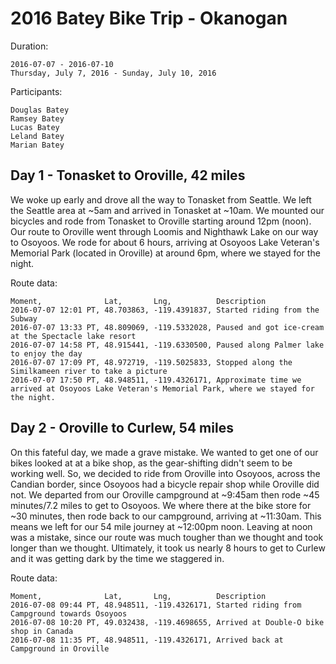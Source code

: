 
# 2016 Batey Bike Trip - Okanogan

Duration:

    2016-07-07 - 2016-07-10
    Thursday, July 7, 2016 - Sunday, July 10, 2016

Participants:

    Douglas Batey
    Ramsey Batey
    Lucas Batey
    Leland Batey
    Marian Batey


## Day 1 - Tonasket to Oroville, 42 miles

We woke up early and drove all the way to Tonasket from Seattle. We left the
Seattle area at ~5am and arrived in Tonasket at ~10am. We mounted our bicycles
and rode from Tonasket to Oroville starting around 12pm (noon). Our route to
Oroville went through Loomis and Nighthawk Lake on our way to Osoyoos. We rode
for about 6 hours, arriving at Osoyoos Lake Veteran's Memorial Park (located in
Oroville) at around 6pm, where we stayed for the night.


Route data:

```
Moment,              Lat,       Lng,          Description
2016-07-07 12:01 PT, 48.703863, -119.4391837, Started riding from the Subway
2016-07-07 13:33 PT, 48.809069, -119.5332028, Paused and got ice-cream at the Spectacle lake resort
2016-07-07 14:58 PT, 48.915441, -119.6330500, Paused along Palmer lake to enjoy the day
2016-07-07 17:09 PT, 48.972719, -119.5025833, Stopped along the Similkameen river to take a picture
2016-07-07 17:50 PT, 48.948511, -119.4326171, Approximate time we arrived at Osoyoos Lake Veteran's Memorial Park, where we stayed for the night.
```

## Day 2 - Oroville to Curlew, 54 miles

On this fateful day, we made a grave mistake. We wanted to get one of our bikes
looked at at a bike shop, as the gear-shifting didn't seem to be working well.
So, we decided to ride from Oroville into Osoyoos, across the Candian border,
since Osoyoos had a bicycle repair shop while Oroville did not. We departed
from our Oroville campground at ~9:45am then rode ~45 minutes/7.2 miles to get
to Osoyoos. We where there at the bike store for ~30 minutes, then rode back to
our campground, arriving at ~11:30am. This means we left for our 54 mile
journey at ~12:00pm noon. Leaving at noon was a mistake, since our route was
much tougher than we thought and took longer than we thought. Ultimately, it
took us nearly 8 hours to get to Curlew and it was getting dark by the time we
staggered in.




Route data:

```
Moment,              Lat,       Lng,          Description
2016-07-08 09:44 PT, 48.948511, -119.4326171, Started riding from Campground towards Osoyoos
2016-07-08 10:20 PT, 49.032438, -119.4698655, Arrived at Double-O bike shop in Canada
2016-07-08 11:35 PT, 48.948511, -119.4326171, Arrived back at Campground in Oroville
```


